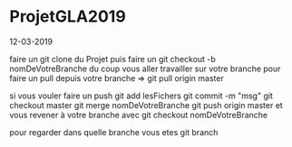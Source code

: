 # ProjetGLA2019
12-03-2019

faire un git clone du Projet
puis faire un git checkout -b nomDeVotreBranche
du coup vous aller travailler sur votre branche
pour faire un pull depuis votre branche
  => git pull origin master

si vous vouler faire un push
  git add lesFichers
  git commit -m "msg"
  git checkout master
  git merge nomDeVotreBranche
  git push origin master
et vous revener à votre branche avec
 git checkout nomDeVotreBranche

 pour regarder dans quelle branche vous etes
  git branch
